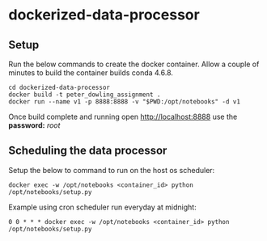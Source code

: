 # dockerized-data-processor

## Setup

Run the below commands to create the docker container. Allow a couple of minutes to build the container builds conda 4.6.8.

```
cd dockerized-data-processor
docker build -t peter_dowling_assignment .
docker run --name v1 -p 8888:8888 -v "$PWD:/opt/notebooks" -d v1
```

Once build complete and running open <http://localhost:8888> use the **password:** _root_

## Scheduling the data processor

Setup the below to command to run on the host os scheduler:

```
docker exec -w /opt/notebooks <container_id> python /opt/notebooks/setup.py

```
Example using cron scheduler run everyday at midnight:
```
0 0 * * * docker exec -w /opt/notebooks <container_id> python /opt/notebooks/setup.py

```

